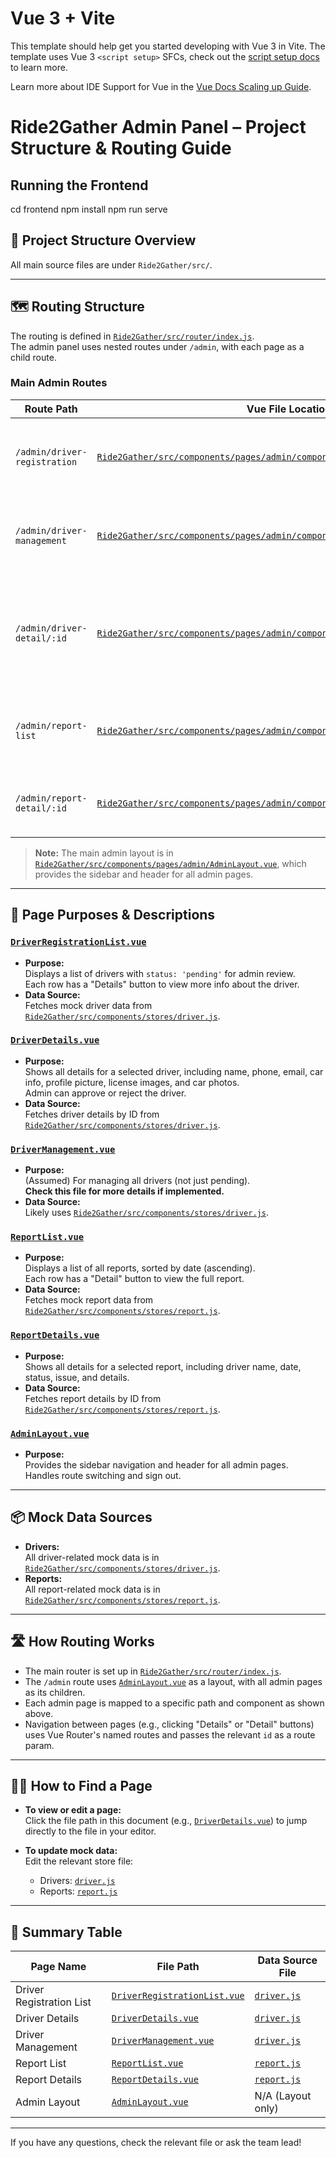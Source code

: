 # Vue 3 + Vite

This template should help get you started developing with Vue 3 in Vite. The template uses Vue 3 `<script setup>` SFCs, check out the [script setup docs](https://v3.vuejs.org/api/sfc-script-setup.html#sfc-script-setup) to learn more.

Learn more about IDE Support for Vue in the [Vue Docs Scaling up Guide](https://vuejs.org/guide/scaling-up/tooling.html#ide-support).

# Ride2Gather Admin Panel – Project Structure & Routing Guide

## Running the Frontend
cd frontend
npm install
npm run serve

## 📁 Project Structure Overview

All main source files are under `Ride2Gather/src/`.

---

## 🗺️ Routing Structure

The routing is defined in [`Ride2Gather/src/router/index.js`](Ride2Gather/src/router/index.js).  
The admin panel uses nested routes under `/admin`, with each page as a child route.

### Main Admin Routes

| Route Path                        | Vue File Location                                                                 | Purpose                                                                                 |
|------------------------------------|----------------------------------------------------------------------------------|-----------------------------------------------------------------------------------------|
| `/admin/driver-registration`       | [`Ride2Gather/src/components/pages/admin/component/DriverRegistrationList.vue`](Ride2Gather/src/components/pages/admin/component/DriverRegistrationList.vue) | Shows a list of drivers pending registration approval.                                  |
| `/admin/driver-management`         | [`Ride2Gather/src/components/pages/admin/component/DriverManagement.vue`](Ride2Gather/src/components/pages/admin/component/DriverManagement.vue) | (Assumed) For managing all registered drivers.                                          |
| `/admin/driver-detail/:id`         | [`Ride2Gather/src/components/pages/admin/component/DriverDetails.vue`](Ride2Gather/src/components/pages/admin/component/DriverDetails.vue) | Shows detailed info for a specific driver, including car and license photos.            |
| `/admin/report-list`               | [`Ride2Gather/src/components/pages/admin/component/ReportList.vue`](Ride2Gather/src/components/pages/admin/component/ReportList.vue) | Shows a list of all reports submitted, sorted by date.                                  |
| `/admin/report-detail/:id`         | [`Ride2Gather/src/components/pages/admin/component/ReportDetails.vue`](Ride2Gather/src/components/pages/admin/component/ReportDetails.vue) | Shows detailed info for a specific report.                                              |

> **Note:** The main admin layout is in [`Ride2Gather/src/components/pages/admin/AdminLayout.vue`](Ride2Gather/src/components/pages/admin/AdminLayout.vue), which provides the sidebar and header for all admin pages.

---

## 📝 Page Purposes & Descriptions

### [`DriverRegistrationList.vue`](Ride2Gather/src/components/pages/admin/component/DriverRegistrationList.vue)
- **Purpose:**  
  Displays a list of drivers with `status: 'pending'` for admin review.  
  Each row has a "Details" button to view more info about the driver.
- **Data Source:**  
  Fetches mock driver data from [`Ride2Gather/src/components/stores/driver.js`](Ride2Gather/src/components/stores/driver.js).

### [`DriverDetails.vue`](Ride2Gather/src/components/pages/admin/component/DriverDetails.vue)
- **Purpose:**  
  Shows all details for a selected driver, including name, phone, email, car info, profile picture, license images, and car photos.  
  Admin can approve or reject the driver.
- **Data Source:**  
  Fetches driver details by ID from [`Ride2Gather/src/components/stores/driver.js`](Ride2Gather/src/components/stores/driver.js).

### [`DriverManagement.vue`](Ride2Gather/src/components/pages/admin/component/DriverManagement.vue)
- **Purpose:**  
  (Assumed) For managing all drivers (not just pending).  
  **Check this file for more details if implemented.**
- **Data Source:**  
  Likely uses [`Ride2Gather/src/components/stores/driver.js`](Ride2Gather/src/components/stores/driver.js).

### [`ReportList.vue`](Ride2Gather/src/components/pages/admin/component/ReportList.vue)
- **Purpose:**  
  Displays a list of all reports, sorted by date (ascending).  
  Each row has a "Detail" button to view the full report.
- **Data Source:**  
  Fetches mock report data from [`Ride2Gather/src/components/stores/report.js`](Ride2Gather/src/components/stores/report.js).

### [`ReportDetails.vue`](Ride2Gather/src/components/pages/admin/component/ReportDetails.vue)
- **Purpose:**  
  Shows all details for a selected report, including driver name, date, status, issue, and details.
- **Data Source:**  
  Fetches report details by ID from [`Ride2Gather/src/components/stores/report.js`](Ride2Gather/src/components/stores/report.js).

### [`AdminLayout.vue`](Ride2Gather/src/components/pages/admin/AdminLayout.vue)
- **Purpose:**  
  Provides the sidebar navigation and header for all admin pages.  
  Handles route switching and sign out.

---

## 📦 Mock Data Sources

- **Drivers:**  
  All driver-related mock data is in [`Ride2Gather/src/components/stores/driver.js`](Ride2Gather/src/components/stores/driver.js).
- **Reports:**  
  All report-related mock data is in [`Ride2Gather/src/components/stores/report.js`](Ride2Gather/src/components/stores/report.js).

---

## 🛣️ How Routing Works

- The main router is set up in [`Ride2Gather/src/router/index.js`](Ride2Gather/src/router/index.js).
- The `/admin` route uses [`AdminLayout.vue`](Ride2Gather/src/components/pages/admin/AdminLayout.vue) as a layout, with all admin pages as its children.
- Each admin page is mapped to a specific path and component as shown above.
- Navigation between pages (e.g., clicking "Details" or "Detail" buttons) uses Vue Router's named routes and passes the relevant `id` as a route param.

---

## 🧑‍💻 How to Find a Page

- **To view or edit a page:**  
  Click the file path in this document (e.g., [`DriverDetails.vue`](Ride2Gather/src/components/pages/admin/component/DriverDetails.vue)) to jump directly to the file in your editor.

- **To update mock data:**  
  Edit the relevant store file:  
  - Drivers: [`driver.js`](Ride2Gather/src/components/stores/driver.js)  
  - Reports: [`report.js`](Ride2Gather/src/components/stores/report.js)

---

## 📝 Summary Table

| Page Name                | File Path                                                                 | Data Source File                                                      |
|--------------------------|--------------------------------------------------------------------------|-----------------------------------------------------------------------|
| Driver Registration List | [`DriverRegistrationList.vue`](Ride2Gather/src/components/pages/admin/component/DriverRegistrationList.vue) | [`driver.js`](Ride2Gather/src/components/stores/driver.js)            |
| Driver Details           | [`DriverDetails.vue`](Ride2Gather/src/components/pages/admin/component/DriverDetails.vue) | [`driver.js`](Ride2Gather/src/components/stores/driver.js)            |
| Driver Management        | [`DriverManagement.vue`](Ride2Gather/src/components/pages/admin/component/DriverManagement.vue) | [`driver.js`](Ride2Gather/src/components/stores/driver.js)            |
| Report List              | [`ReportList.vue`](Ride2Gather/src/components/pages/admin/component/ReportList.vue) | [`report.js`](Ride2Gather/src/components/stores/report.js)            |
| Report Details           | [`ReportDetails.vue`](Ride2Gather/src/components/pages/admin/component/ReportDetails.vue) | [`report.js`](Ride2Gather/src/components/stores/report.js)            |
| Admin Layout             | [`AdminLayout.vue`](Ride2Gather/src/components/pages/admin/AdminLayout.vue) | N/A (Layout only)                                                     |

---

If you have any questions, check the relevant file or ask the team lead!
